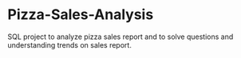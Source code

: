 # Pizza-Sales-Analysis

SQL project to analyze pizza sales report and to solve questions and understanding trends on sales report.

